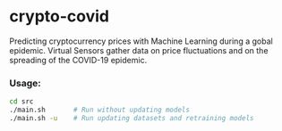 # crypto-covid
Predicting cryptocurrency prices with Machine Learning during a gobal epidemic. Virtual Sensors gather data on price fluctuations and on the spreading of the COVID-19 epidemic.

### Usage:
```bash
cd src
./main.sh       # Run without updating models
./main.sh -u    # Run updating datasets and retraining models
```